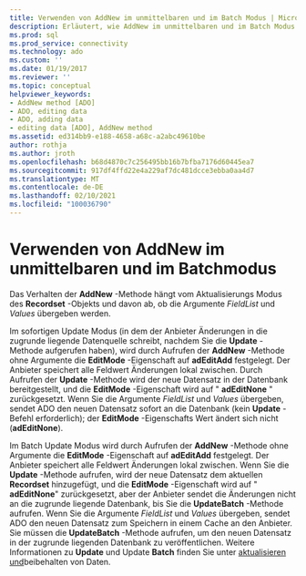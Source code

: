 ```yaml
---
title: Verwenden von AddNew im unmittelbaren und im Batch Modus | Microsoft-Dokumentation
description: Erläutert, wie AddNew im unmittelbaren und im Batch Modus verwendet wird.
ms.prod: sql
ms.prod_service: connectivity
ms.technology: ado
ms.custom: ''
ms.date: 01/19/2017
ms.reviewer: ''
ms.topic: conceptual
helpviewer_keywords:
- AddNew method [ADO]
- ADO, editing data
- ADO, adding data
- editing data [ADO], AddNew method
ms.assetid: ed314bb9-e188-4658-a68c-a2abc49610be
author: rothja
ms.author: jroth
ms.openlocfilehash: b68d4870c7c256495bb16b7bfba7176d60445ea7
ms.sourcegitcommit: 917df4ffd22e4a229af7dc481dcce3ebba0aa4d7
ms.translationtype: MT
ms.contentlocale: de-DE
ms.lasthandoff: 02/10/2021
ms.locfileid: "100036790"
---
```

# <a name="using-addnew-in-immediate-and-batch-modes"></a>Verwenden von AddNew im unmittelbaren und im Batchmodus
Das Verhalten der **AddNew** -Methode hängt vom Aktualisierungs Modus des **Recordset** -Objekts und davon ab, ob die Argumente *FieldList* und *Values* übergeben werden.  
  
 Im sofortigen Update Modus (in dem der Anbieter Änderungen in die zugrunde liegende Datenquelle schreibt, nachdem Sie die **Update** -Methode aufgerufen haben), wird durch Aufrufen der **AddNew** -Methode ohne Argumente die **EditMode** -Eigenschaft auf **adEditAdd** festgelegt. Der Anbieter speichert alle Feldwert Änderungen lokal zwischen. Durch Aufrufen der **Update** -Methode wird der neue Datensatz in der Datenbank bereitgestellt, und die **EditMode** -Eigenschaft wird auf " **adEditNone** " zurückgesetzt. Wenn Sie die Argumente *FieldList* und *Values* übergeben, sendet ADO den neuen Datensatz sofort an die Datenbank (kein **Update** -Befehl erforderlich); der **EditMode** -Eigenschafts Wert ändert sich nicht (**adEditNone**).  
  
 Im Batch Update Modus wird durch Aufrufen der **AddNew** -Methode ohne Argumente die **EditMode** -Eigenschaft auf **adEditAdd** festgelegt. Der Anbieter speichert alle Feldwert Änderungen lokal zwischen. Wenn Sie die **Update** -Methode aufrufen, wird der neue Datensatz dem aktuellen **Recordset** hinzugefügt, und die **EditMode** -Eigenschaft wird auf " **adEditNone**" zurückgesetzt, aber der Anbieter sendet die Änderungen nicht an die zugrunde liegende Datenbank, bis Sie die **UpdateBatch** -Methode aufrufen. Wenn Sie die Argumente *FieldList* und *Values* übergeben, sendet ADO den neuen Datensatz zum Speichern in einem Cache an den Anbieter. Sie müssen die **UpdateBatch** -Methode aufrufen, um den neuen Datensatz in der zugrunde liegenden Datenbank zu veröffentlichen. Weitere Informationen zu **Update** und Update **Batch** finden Sie unter [aktualisieren und](../../../ado/guide/data/updating-and-persisting-data.md)beibehalten von Daten.
